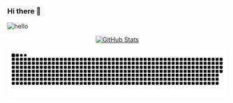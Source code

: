 ### Hi there 👋
![hello](https://views.whatilearened.today/views/github/Slotheve/deplives.svg)

<p align="center">
    <a href="https://github.com/Slotheve">
      <img alt="GitHub Stats" src="https://github-readme-stats.vercel.app/api?username=Slotheve&include_all_commits=true&count_private=false&bg_color=30,e96443,904e95&title_color=fff&text_color=fff" />
    </a>
</p>

![](https://raw.githubusercontent.com/Slotheve/Slotheve/output/github-snake.svg)
